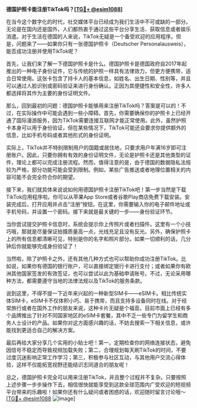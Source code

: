 **德国护照卡能注册TikTok吗？[[TG💪+ @esim1088](https://t.me/s/esim1088)]**

在当今这个数字化的时代，社交媒体平台已经成为我们生活中不可或缺的一部分。无论是在国内还是国外，人们都热衷于通过这些平台分享生活、获取信息或者娱乐消遣。对于生活在德国的人来说，TikTok无疑是一个备受欢迎的应用程序。但是，问题来了——如果你只有一张德国护照卡（Deutscher Personalausweis），能否成功注册并使用TikTok呢？

首先，让我们来了解一下德国护照卡是什么。德国护照卡是德国政府自2017年起推出的一种电子身份证件，它与传统的护照一样具有法律效力，但更方便携带，适合日常使用。这张卡包含了持卡人的基本信息，如姓名、出生日期、性别等，并且可以通过人脸识别或密码验证来进行身份确认。正因为其便捷性和安全性，许多人都选择将其作为主要的身份证明文件。

那么，回到最初的问题：德国护照卡能够用来注册TikTok吗？答案是可以的！不过，在实际操作中可能会遇到一些小障碍。首先，你需要确保你的护照卡上已经开通了国际漫游服务，因为TikTok需要连接互联网才能正常使用。此外，虽然护照卡本身可以用于身份验证，但在某些情况下，TikTok可能还会要求你提供额外的信息，比如手机号码或者其他形式的身份证明。

实际上，TikTok并不特别限制用户的国籍或居住地，只要求用户年满16岁即可注册账户。因此，只要你拥有有效的身份证明文件，无论是护照卡还是其他类型的证件，理论上都可以完成注册流程。然而，值得注意的是，由于德国的数据隐私法规较为严格，部分功能可能会受到限制。例如，某些广告推送或者地理位置相关的内容可能不会完全符合你的期望。

接下来，我们就具体来说说如何用德国护照卡注册TikTok吧！第一步当然是下载TikTok应用程序啦。你可以从苹果App Store或者谷歌Play商店免费下载安装。安装完成后，打开应用并点击“注册”按钮。在这里，你需要输入你的电子邮件地址或手机号码，并设置一个密码。接下来就是最关键的一步——身份验证环节。

当你尝试提交护照卡信息时，系统会提示你上传照片或者扫描件。这里有一个小技巧哦，那就是尽量保证拍摄质量高一点，光线充足且没有反光。另外，确保护照卡上的所有信息都清晰可见，特别是你的名字和照片部分。如果一切顺利的话，几分钟后你就能够完成身份验证了！

当然啦，除了护照卡之外，还有其他几种方式也可以帮助你成功注册TikTok。比如说，如果你有德国的银行账户，可以直接绑定银行卡进行支付；或者如果你有欧洲其他国家签发的有效签证，也可以尝试以此为基础申请账号。不过，无论采用哪种方法，都需要遵守当地的法律法规以及TikTok的服务条款。

说到这里，不得不提一下近年来兴起的一种新型SIM卡——eSIM卡。相比传统实体SIM卡，eSIM卡不仅体积小巧、易于携带，而且支持多设备同时在线。对于经常旅行或者在国外工作的朋友来说，这种卡片无疑是个福音。目前市面上已经有多个品牌推出了针对不同国家地区的eSIM卡套餐，其中不乏一些专门为留学生和商务人士设计的产品。如果你对这方面感兴趣的话，不妨去搜索一下相关信息，或许能找到更适合自己的解决方案。

最后再给大家分享几个实用的小贴士吧！第一，定期检查你的网络连接状态，避免因信号不稳定而导致视频加载失败；第二，合理规划每天刷TikTok的时间，不要过度沉迷影响正常工作学习；第三，积极参与社区互动，与其他用户交流心得体验，这样不仅能拓宽视野还能结识志同道合的朋友呢！

总之，德国护照卡完全可以用来注册TikTok，并且整个过程并不复杂。只要按照上述步骤一步步操作下去，相信很快就能享受到这款全球范围内广受欢迎的短视频平台带来的乐趣啦！如果你还有什么疑问或者困惑的话，欢迎随时留言讨论哦～[[TG💪+ @esim1088](https://t.me/s/esim1088) ![Image](https://i.postimg.cc/4NQfJmqS/Snipaste-2025-05-13-00-14-12.png)]